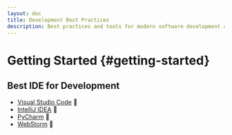 ```yaml
---
layout: doc
title: Development Best Practices
description: Best practices and tools for modern software development and DevOps.
---
```


# Getting Started {#getting-started}

## Best IDE for Development
<!-- IDE -->
- [Visual Studio Code](https://code.visualstudio.com/) 💜
- [IntelliJ IDEA](https://www.jetbrains.com/idea/) 💢
- [PyCharm](https://www.jetbrains.com/pycharm/) 💢
- [WebStorm](https://www.jetbrains.com/webstorm/) 💢
